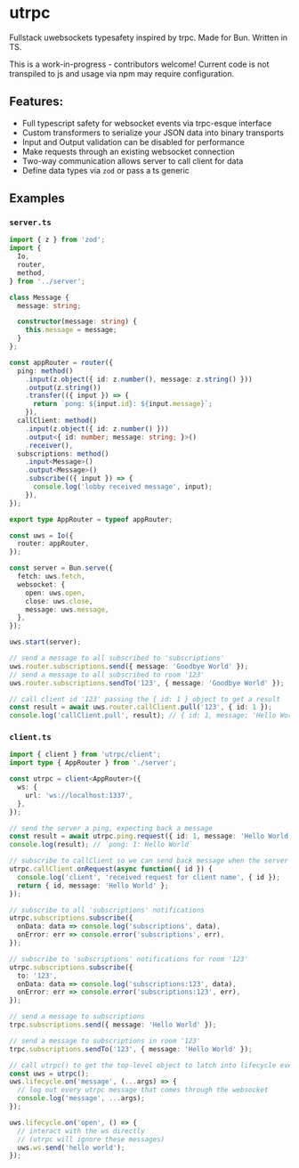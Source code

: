 # utrpc

Fullstack uwebsockets typesafety inspired by trpc. Made for Bun. Written in TS.

This is a work-in-progress - contributors welcome! Current code is not transpiled to js and usage via npm may require configuration.

## Features: 

- Full typescript safety for websocket events via trpc-esque interface
- Custom transformers to serialize your JSON data into binary transports
- Input and Output validation can be disabled for performance
- Make requests through an existing websocket connection
- Two-way communication allows server to call client for data
- Define data types via `zod` or pass a ts generic

## Examples

### `server.ts`

```typescript
import { z } from 'zod';
import {
  Io,
  router,
  method,
} from '../server';

class Message {
  message: string;

  constructor(message: string) {
    this.message = message;
  }
};

const appRouter = router({
  ping: method()
    .input(z.object({ id: z.number(), message: z.string() }))
    .output(z.string())
    .transfer(({ input }) => {
      return `pong: ${input.id}: ${input.message}`;
    }),
  callClient: method()
    .input(z.object({ id: z.number() }))
    .output<{ id: number; message: string; }>()
    .receiver(),
  subscriptions: method()
    .input<Message>()
    .output<Message>()
    .subscribe(({ input }) => {
      console.log('lobby received message', input);
    }),
});

export type AppRouter = typeof appRouter;

const uws = Io({
  router: appRouter,
});

const server = Bun.serve({
  fetch: uws.fetch,
  websocket: {
    open: uws.open,
    close: uws.close,
    message: uws.message,
  },
});

uws.start(server);

// send a message to all subscribed to 'subscriptions'
uws.router.subscriptions.send({ message: 'Goodbye World' });
// send a message to all subscribed to room '123'
uws.router.subscriptions.sendTo('123', { message: 'Goodbye World' });

// call client id '123' passing the { id: 1 } object to get a result
const result = await uws.router.callClient.pull('123', { id: 1 });
console.log('callClient.pull', result); // { id: 1, message: 'Hello World' }
```

### `client.ts`

```typescript
import { client } from 'utrpc/client';
import type { AppRouter } from './server';

const utrpc = client<AppRouter>({
  ws: {
    url: 'ws://localhost:1337',
  },
});

// send the server a ping, expecting back a message 
const result = await utrpc.ping.request({ id: 1, message: 'Hello World' });
console.log(result); // `pong: 1: Hello World`

// subscribe to callClient so we can send back message when the server calls
utrpc.callClient.onRequest(async function({ id }) {
  console.log('client', 'received request for client name', { id });
  return { id, message: 'Hello World' };
});

// subscribe to all 'subscriptions' notifications
utrpc.subscriptions.subscribe({
  onData: data => console.log('subscriptions', data),
  onError: err => console.error('subscriptions', err),
});

// subscribe to 'subscriptions' notifications for room '123'
utrpc.subscriptions.subscribe({
  to: '123',
  onData: data => console.log('subscriptions:123', data),
  onError: err => console.error('subscriptions:123', err),
});

// send a message to subscriptions
trpc.subscriptions.send({ message: 'Hello World' });

// send a message to subscriptions in room '123'
trpc.subscriptions.sendTo('123', { message: 'Hello World' });

// call utrpc() to get the top-level object to latch into lifecycle events
const uws = utrpc();
uws.lifecycle.on('message', (...args) => {
  // log out every utrpc message that comes through the websocket 
  console.log('message', ...args);
});

uws.lifecycle.on('open', () => {
  // interact with the ws directly
  // (utrpc will ignore these messages)
  uws.ws.send('hello world');
});
```
